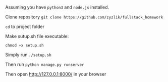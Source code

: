 Assuming you have `python3` and `node.js` installed.

Clone repository `git clone https://github.com/zyzlik/fullstack_homework`

`cd` to project folder

Make sutup.sh file executable:

`chmod +x setup.sh`

Simply run `./setup.sh`

Then run ```python manage.py runserver```

Then open http://127.0.0.1:8000/ in your browser
